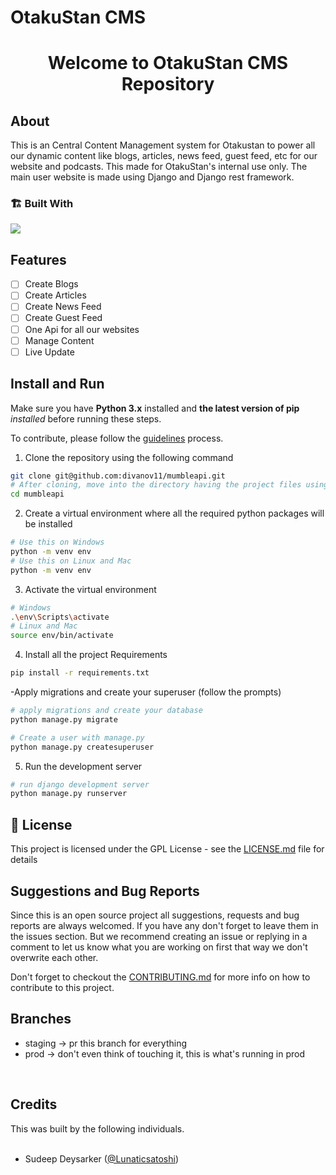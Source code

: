 # OtakuStan CMS
<div align="center">
    <h1>Welcome to OtakuStan CMS Repository</h1>
</div>

## About
This is an Central Content Management system for Otakustan to power all our dynamic content like blogs, articles, news feed, guest feed, etc for our website and podcasts. This made for OtakuStan's internal use only. The main user website is made using Django and Django rest framework.

### 🏗️ Built With

<div>

[<img src="https://img.shields.io/badge/-Django-092e20?style=for-the-badge&labelColor=black&logo=Django&logoColor=092e20" >](https://www.djangoproject.com/)


</div>

## Features

* [ ] Create Blogs
* [ ] Create Articles
* [ ] Create News Feed
* [ ] Create Guest Feed
* [ ] One Api for all our websites
* [ ] Manage Content
* [ ] Live Update

## Install and Run

Make sure you have **Python 3.x** installed and **the latest version of pip** *installed* before running these steps.

To contribute, please follow the [guidelines](https://github.com/divanov11/mumbleapi/blob/master/Contributing.md) process.

1. Clone the repository using the following command

```bash
git clone git@github.com:divanov11/mumbleapi.git
# After cloning, move into the directory having the project files using the change directory command
cd mumbleapi
```
2. Create a virtual environment where all the required python packages will be installed

```bash
# Use this on Windows
python -m venv env
# Use this on Linux and Mac
python -m venv env
```
3. Activate the virtual environment

```bash
# Windows
.\env\Scripts\activate
# Linux and Mac
source env/bin/activate
```

4. Install all the project Requirements
```bash
pip install -r requirements.txt
```
-Apply migrations and create your superuser (follow the prompts)

```bash
# apply migrations and create your database
python manage.py migrate

# Create a user with manage.py
python manage.py createsuperuser
```


5. Run the development server

```bash
# run django development server
python manage.py runserver
```

## 🔐 License

This project is licensed under the GPL License - see the [LICENSE.md](LICENSE.md) file for details

## Suggestions and Bug Reports
Since this is an open source project all suggestions, requests and bug reports are always welcomed. If you have any don't forget to leave them in the issues section. But we recommend creating an issue or replying in a comment to let us know what you are working on first that way we don't overwrite each other.

Don't forget to checkout the [CONTRIBUTING.md](CONTRIBUTING.md) for more info on how to contribute to this project.

## Branches

- staging -> pr this branch for everything
- prod -> don't even think of touching it, this is what's running in prod

<br>
<h2 id="credits">Credits</h2>
This was built by the following individuals.<br><br>
<ul>
    <li>Sudeep Deysarker (<a target="_blank" href="https://github.com/Lunaticsatoshi">@Lunaticsatoshi</a>)</li>
</ul>
